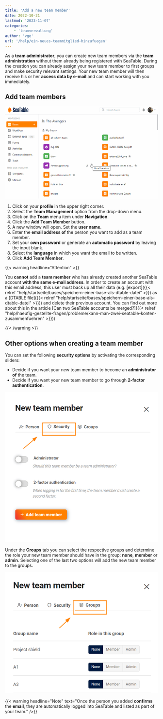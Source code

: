 ```yaml
---
title: 'Add a new team member'
date: 2022-10-21
lastmod: '2023-11-07'
categories:
    - 'teamverwaltung'
author: 'vge'
url: '/help/ein-neues-teammitglied-hinzufuegen'
---
```


As a **team administrator**, you can create new team members via the **team administration** without them already being registered with SeaTable. During the creation you can already assign your new team member to first groups and make security relevant settings. Your new team member will then receive his or her **access data by e-mail** and can start working with you immediately.

## Add team members

![Add a new team member](images/ein-neues-teammitglied-hinzufuegen.gif)

1. Click on your **profile** in the upper right corner.
2. Select the **Team Management** option from the drop-down menu.
3. Click on the **Team** menu item under **Navigation**.
4. Click the **Add Team Member** button.
5. A new window will open. Set the **user name**.
6. Enter the **email address of** the person you want to add as a team member.
7. Set your **own password** or generate an **automatic password** by leaving the input blank.
8. Select the **language** in which you want the email to be written.
9. Click **Add Team Member**.

{{< warning  headline="Attention" >}}

You **cannot** add a **team member** who has already created another SeaTable account **with the same e-mail address**. In order to create an account with this email address, this user must back up all their data (e.g. [export]({{< relref "help/startseite/bases/speichern-einer-base-als-dtable-datei" >}}) as a [DTABLE file]({{< relref "help/startseite/bases/speichern-einer-base-als-dtable-datei" >}})) and delete their previous account. You can find out more about this in the article [Can two SeaTable accounts be merged?]({{< relref "help/haeufig-gestellte-fragen/probleme/kann-man-zwei-seatable-konten-zusammenfuehren" >}}))

{{< /warning >}}

## Other options when creating a team member

You can set the following **security options** by activating the corresponding sliders:

- Decide if you want your new team member to become an **administrator of** the team.
- Decide if you want your new team member to go through **2-factor authentication**.

![Add team member security settings](images/Security_Teammitglied-hinzufuegen.png)

Under the **Groups** tab you can select the respective groups and determine the role your new team member should have in the group: **none**, **member** or **admin**. Selecting one of the last two options will add the new team member to the groups.

![Add Team Member Group Settings](images/gruppen_teammitglied-hinzufuegen.png)

{{< warning  headline="Note"  text="Once the person you added **confirms** the **email**, they are automatically logged into SeaTable and listed as part of your team." />}}
